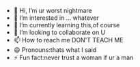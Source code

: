 - 👋 Hi, I’m ur worst nightmare
- 👀 I’m interested in ... whatever
- 🌱 I’m currently learning this,of course
- 💞️ I’m looking to collaborate on U
- 📫 How to reach me DON'T TEACH ME
- 😄 Pronouns:thats what I said
- ⚡ Fun fact:never trust a woman if ur a man
